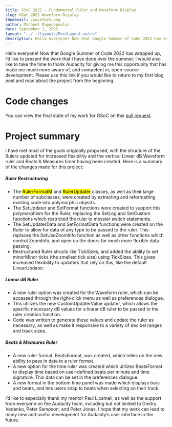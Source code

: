```yaml
---
title: GSoC 2022 - Fundamental Ruler and Waveform Display
slug: GSoC-2022-Waveform-Display
thumbnail: /waveform.png
author: Michael Papadopoulos
date: September 1, 2022
layout: "../../layouts/PostLayout.astro"
description: Hello everyone! Now that Google Summer of Code 2022 has wrapped up, I’d like to present the work that I have done over the summer. I would also like to take the time to thank Audacity for giving me this opportunity that has made me much more aware of, and competent in, open-source development. Please use this link if you would like to return to my first blog post and read about the project from the beginning.
---
```


Hello everyone! Now that Google Summer of Code 2022 has wrapped up, I’d like to present the work that I have done over the summer. I would also like to take the time to thank Audacity for giving me this opportunity that has made me much more aware of, and competent in, open-source development. Please use this link if you would like to return to my first blog post and read about the project from the beginning.

# Code changes 
You can view the final state of my work for GSoC on this [pull request](https://github.com/audacity/audacity/pull/3598).

# Project summary
I have met most of the goals originally proposed, with the structure of the Rulers updated for increased flexibility and the vertical Linear dB Waveform ruler and Beats & Measures timer having been created. Here is a summary of the changes made for this project:

##### Ruler Restructuring
- The <mark>RulerFormatM</mark> and <mark>RulerUpdater</mark> classes, as well as their large number of subclasses, were created by extracting and reformatting existing code into polymorphic objects.
- The SetUpdater and SetFormat functions were created to support this polymorphism for the Ruler, replacing the SetLog and SetCustom functions which restricted the ruler to messier switch statements.
- The SetUpdaterData and SetFormatData functions were created on the Ruler to allow for data of any type to be passed to the ruler. This replaces the SetUseZoomInfo function as well as other functions which control ZoomInfo, and open up the doors for much more flexible data passing.
- Restructured Ruler structs like TickSizes, and added the ability to set minorMinor ticks (the smallest tick size) using TickSizes. This gives increased flexibility to updaters that rely on this, like the default LinearUpdater.

##### Linear dB Ruler
- A new ruler option was created for the Waveform ruler, which can be accessed through the right-click menu as well as preferences dialogue.
- This utilizes the new CustomUpdaterValue updater, which allows the specific necessary dB values for a linear dB ruler to be passed to the ruler creation function.
- Code was written to generate these values and update the ruler as necessary, as well as make it responsive to a variety of decibel ranges and track sizes.

##### Beats & Measures Ruler
- A new ruler format, BeatsFormat, was created, which relies on the new ability to pass in data to a ruler format.
- A new option for the time ruler was created which utilizes BeatsFormat to display time based on user-defined beats per minute and time signature. This data can be set in the preferences dialogue.
- A new format in the bottom time panel was made which displays bars and beats, and lets users snap to beats when selecting on their track.

I’d like to especially thank my mentor Paul Licameli, as well as the support from everyone on the Audacity team, including but not limited to Dmitry Vedenko, Peter Sampson, and Peter Jonas. I hope that my work can lead to many new and useful development for Audacity’s user interface in the future.